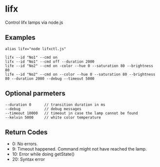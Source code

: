 # lifx

Control lifx lamps via node.js

## Examples

```
alias lifx="node lifxctl.js"

lifx --id "No1" --cmd on
lifx --id "No1" --cmd off --duration 2000
life --id "No2" --cmd on -color --hue 0 --saturation 80 --brightness 80
life --id "No2" --cmd on --color --hue 0 --saturation 80 --brightness 80 --duration 2000 --debug --timeout 5000
```

## Optional parmeters

```
--duration 0      // transition duration in ms
--debug           // debug messages
--timeout 10000   // timeout in case the lamp cannot be found
--kelvin 5000     // white color temperature
```

## Return Codes

* 0: No errors.
* 9: Timeout happened. Command might not have reached the lamp.
* 10: Error while doing getState()
* 20: Syntax error


